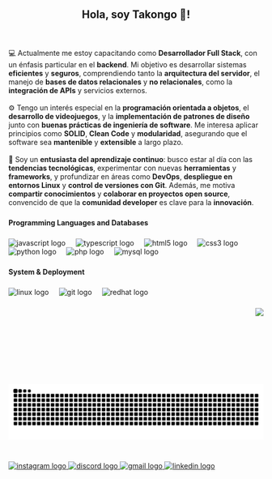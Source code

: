 <br clear="both">

<h2 align="center">Hola, soy Takongo 👋!</h2>

###

<br clear="both">

<p align="left">
💻 Actualmente me estoy capacitando como <b>Desarrollador Full Stack</b>, con un énfasis particular en el <b>backend</b>.  
Mi objetivo es desarrollar sistemas <b>eficientes</b> y <b>seguros</b>, comprendiendo tanto la <b>arquitectura del servidor</b>, el manejo de <b>bases de datos relacionales</b> y <b>no relacionales</b>, como la <b>integración de APIs</b> y servicios externos.  
<br><br>
⚙️ Tengo un interés especial en la <b>programación orientada a objetos</b>, el <b>desarrollo de videojuegos</b>, y la <b>implementación de patrones de diseño</b> junto con <b>buenas prácticas de ingeniería de software</b>.  
Me interesa aplicar principios como <b>SOLID</b>, <b>Clean Code</b> y <b>modularidad</b>, asegurando que el software sea <b>mantenible</b> y <b>extensible</b> a largo plazo.  
<br><br>
🧠 Soy un <b>entusiasta del aprendizaje continuo</b>: busco estar al día con las <b>tendencias tecnológicas</b>, experimentar con nuevas <b>herramientas</b> y <b>frameworks</b>, y profundizar en áreas como <b>DevOps</b>, <b>despliegue en entornos Linux</b> y <b>control de versiones con Git</b>.  
Además, me motiva <b>compartir conocimientos</b> y <b>colaborar en proyectos open source</b>, convencido de que la <b>comunidad developer</b> es clave para la <b>innovación</b>.
</p>

###

<p align="left"><b>Programming Languages and Databases</b></p>

###

<div align="left">
  <img src="https://cdn.jsdelivr.net/gh/devicons/devicon/icons/javascript/javascript-original.svg" height="30" alt="javascript logo"  />
  <img width="12" />
  <img src="https://cdn.jsdelivr.net/gh/devicons/devicon/icons/typescript/typescript-original.svg" height="30" alt="typescript logo"  />
  <img width="12" />
  <img src="https://cdn.jsdelivr.net/gh/devicons/devicon/icons/html5/html5-original.svg" height="30" alt="html5 logo"  />
  <img width="12" />
  <img src="https://cdn.jsdelivr.net/gh/devicons/devicon/icons/css3/css3-original.svg" height="30" alt="css3 logo"  />
  <img width="12" />
  <img src="https://cdn.jsdelivr.net/gh/devicons/devicon/icons/python/python-original.svg" height="30" alt="python logo"  />
  <img width="12" />
  <img src="https://cdn.jsdelivr.net/gh/devicons/devicon/icons/php/php-original.svg" height="30" alt="php logo"  />
  <img width="12" />
  <img src="https://cdn.jsdelivr.net/gh/devicons/devicon/icons/mysql/mysql-original.svg" height="30" alt="mysql logo"  />
</div>

###

<p align="left"><b>System & Deployment</b></p>

###

<div align="left">
  <img src="https://cdn.simpleicons.org/linux/FCC624" height="40" alt="linux logo"  />
  <img width="12" />
  <img src="https://cdn.simpleicons.org/git/F05032" height="40" alt="git logo"  />
  <img width="12" />
  <img src="https://cdn.simpleicons.org/redhat/EE0000" height="40" alt="redhat logo"  />
</div>

###

<img align="right" height="150" src="https://camo.githubusercontent.com/e342071d5fa758adef650b1b6aaa001b72f44fc3e247022be0a2d185a87d09ba/68747470733a2f2f6d65646961312e67697068792e636f6d2f6d656469612f76312e59326c6b505463354d4749334e6a45784e32786c636e4d35655730776454637a4d3255335a6e6f7a636e706f6447396c64476c314e54466a4e7a5134614845784d3274745a535a6c634431324d563970626e526c636d35686246396e61575a66596e6c666157516d593351395a772f7058466b5556394269446b5149664b626f6a2f67697068792e676966"  />

###

<img src="https://raw.githubusercontent.com/leaby3ne/leaby3ne/output/snake.svg" alt="Snake animation" />

###

<br clear="both">

<div align="left">
  <a href="https://www.instagram.com/n3kkro.l41__/" target="_blank">
    <img src="https://raw.githubusercontent.com/maurodesouza/profile-readme-generator/master/src/assets/icons/social/instagram/default.svg" width="50" height="35" alt="instagram logo"  />
  </a>
  <a href="458703015491403777" target="_blank">
    <img src="https://raw.githubusercontent.com/maurodesouza/profile-readme-generator/master/src/assets/icons/social/discord/default.svg" width="50" height="35" alt="discord logo"  />
  </a>
  <a href="emanuelcolorado2008@gmail.com" target="_blank">
    <img src="https://raw.githubusercontent.com/maurodesouza/profile-readme-generator/master/src/assets/icons/social/gmail/default.svg" width="50" height="35" alt="gmail logo"  />
  </a>
  <a href="https://www.linkedin.com/in/emanuel-colorado-09b517340/" target="_blank">
    <img src="https://raw.githubusercontent.com/maurodesouza/profile-readme-generator/master/src/assets/icons/social/linkedin/default.svg" width="50" height="35" alt="linkedin logo"  />
  </a>
</div>
